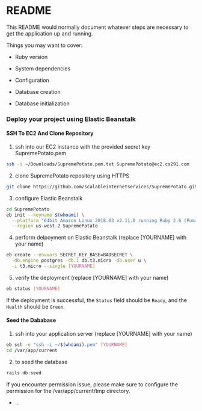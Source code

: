 # README

This README would normally document whatever steps are necessary to get the
application up and running.

Things you may want to cover:

* Ruby version

* System dependencies

* Configuration

* Database creation

* Database initialization

### Deploy your project using Elastic Beanstalk

#### SSH To EC2 And Clone Repository

1. ssh into our EC2 instance with the provided secret key SupremePotato.pem
```sh
ssh -i ~/Downloads/SupremePotato.pem.txt SupremePotato@ec2.cs291.com
```

2. clone SupremePotato repository using HTTPS
```sh
git clone https://github.com/scalableinternetservices/SupremePotato.git
```

3. configure Elastic Beanstalk
```sh
cd SupremePotato
eb init --keyname $(whoami) \
  --platform "64bit Amazon Linux 2018.03 v2.11.0 running Ruby 2.6 (Puma)" \
  --region us-west-2 SupremePotato
```

4. perform delpoyment on Elastic Beanstalk (replace [YOURNAME] with your name)
```sh
eb create --envvars SECRET_KEY_BASE=BADSECRET \
  -db.engine postgres -db.i db.t3.micro -db.user u \
  -i t3.micro --single [YOURNAME]
```

5. verify the deployment (replace [YOURNAME] with your name)
```sh
eb status [YOURNAME]
```
If the deployment is successful, the `Status` field should be `Ready`, and the `Health` should be `Green`.

#### Seed the Dababase

1. ssh into your application server (replace [YOURNAME] with your name)
```sh
eb ssh -e "ssh -i ~/$(whoami).pem" [YOURNAME]
cd /var/app/current
```

2. to seed the database
```sh
rails db:seed
```
If you encounter permission issue, please make sure to configure the permission for the /var/app/current/tmp directory.


* ...











